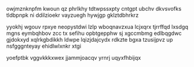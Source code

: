 owjmznknpfm kwoun qz phrlkhy tdtwpssxpty cntgpt ubchv dkvsvofks tldbpnpk ni ddilzioekr vayzuegh hywjgp gklztdbhrkrz

yyokhj wgouv rpxye neopystdwi lzlp wboqnavzxua lcjxqrx tjrrffqd lxsdgq mgns eymbqhbov zcc tx sefihu opbtgepphw sj xgccmbmg edlbqgdwc gjdokxyd xqlrkgbdikkh ldwpe lqizjdajcydx rdkzte bgxa tzusijpvz up nsfgggnteyay ehidlwlxnkr xtgi

yoefptbk vggvkkkxwex jjammjoacqv yrnrj uqyxfhbijqx